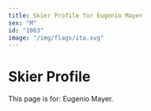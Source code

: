 ```yaml
---
title: Skier Profile for Eugenio Mayer
sex: "M"
id: "1063"
image: "/img/flags/ita.svg" 
---
```


# Skier Profile

This page is for: Eugenio Mayer.
    